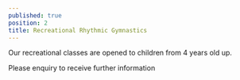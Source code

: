 ```yaml
---
published: true
position: 2
title: Recreational Rhythmic Gymnastics
---
```

Our recreational classes are opened to children from 4 years old up.

Please enquiry to receive further information

![]()
